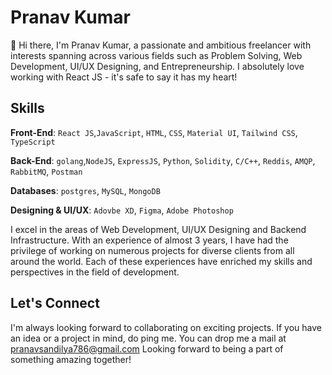 # Pranav Kumar

👋 Hi there, I'm Pranav Kumar, a passionate and ambitious freelancer with interests spanning across various fields such as Problem Solving, Web Development, UI/UX Designing, and Entrepreneurship. I absolutely love working with React JS - it's safe to say it has my heart!

## Skills

**Front-End**:
`React JS`,`JavaScript`, `HTML`, `CSS`, `Material UI`, `Tailwind CSS`, `TypeScript`

**Back-End**:
`golang`,`NodeJS`, `ExpressJS`, `Python`, `Solidity`, `C/C++`, `Reddis`, `AMQP`, `RabbitMQ`, `Postman`

**Databases**:
`postgres`, `MySQL`, `MongoDB`

**Designing & UI/UX**:
`Adovbe XD`, `Figma`, `Adobe Photoshop`

I excel in the areas of Web Development, UI/UX Designing and Backend Infrastructure. With an experience of almost 3 years, I have had the privilege of working on numerous projects for diverse clients from all around the world. Each of these experiences have enriched my skills and perspectives in the field of development.

## Let's Connect

I'm always looking forward to collaborating on exciting projects. If you have an idea or a project in mind, do ping me.
You can drop me a mail at [pranavsandilya786@gmail.com](mailto:pranavsandilya786@gmail.com)
Looking forward to being a part of something amazing together!

